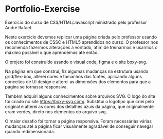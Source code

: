 # Portfolio-Exercise

Exercício do curso de CSS/HTML/Javascript ministrado pelo professor André Rafael. 

Neste exercício devemos replicar uma página criada pelo professor usando os conhecimentos de CSSC e HTML5 aprendidos no curso. O professor nos recomenda fazermos alterações a vontado, afim de treinarmos e usarmos o máximo possível o que aprendemos até então.

O projeto foi construído usando o visual code, figma e o site boxy-svg.



Na página em que construí, fiz algumas mudanças na estrutura usando grid/flex-box, alterei cores e tamanhos das fontes, aplicando alguns conceitos de UI design e alterei as dimensões dos elementos para que a página se tornasse responsiva.

Também adquiri alguns conhecimentos sobre arquivos SVG. O logo do site foi criado no site https://boxy-svg.com/. Substituí o logotipo que criei pelo original e alterei as cores dos detalhes azuis da página, que originalmente eram verdes, direto nos elementos do arquivo svg.

O maior desafio foi tornar a página responsiva. Foram necessárias várias mudanças até a página ficar visualmente agradável de conseguir navegar quando redimensionada.



